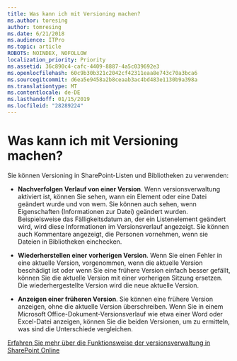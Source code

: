 ```yaml
---
title: Was kann ich mit Versioning machen?
ms.author: toresing
author: tomresing
ms.date: 6/21/2018
ms.audience: ITPro
ms.topic: article
ROBOTS: NOINDEX, NOFOLLOW
localization_priority: Priority
ms.assetid: 36c890c4-cafc-4409-8887-4a5c039692e3
ms.openlocfilehash: 60c9b30b321c2042cf42311eaa8e743c70a3bca6
ms.sourcegitcommit: d6ea5e9458a2b8ceaab3ac4bd483e1130b9a398a
ms.translationtype: MT
ms.contentlocale: de-DE
ms.lasthandoff: 01/15/2019
ms.locfileid: "28289224"
---
```

# <a name="what-can-i-do-with-versioning"></a>Was kann ich mit Versioning machen?

Sie können Versioning in SharePoint-Listen und Bibliotheken zu verwenden:
  
- **Nachverfolgen Verlauf von einer Version**. Wenn versionsverwaltung aktiviert ist, können Sie sehen, wann ein Element oder eine Datei geändert wurde und von wem. Sie können auch sehen, wenn Eigenschaften (Informationen zur Datei) geändert wurden. Beispielsweise das Fälligkeitsdatum an, der ein Listenelement geändert wird, wird diese Informationen im Versionsverlauf angezeigt. Sie können auch Kommentare angezeigt, die Personen vornehmen, wenn sie Dateien in Bibliotheken einchecken. 
    
- **Wiederherstellen einer vorherigen Version**. Wenn Sie einen Fehler in eine aktuelle Version, vorgenommen, wenn die aktuelle Version beschädigt ist oder wenn Sie eine frühere Version einfach besser gefällt, können Sie die aktuelle Version mit einer vorherigen Sitzung ersetzen. Die wiederhergestellte Version wird die neue aktuelle Version. 
    
- **Anzeigen einer früheren Version**. Sie können eine frühere Version anzeigen, ohne die aktuelle Version überschreiben. Wenn Sie in einem Microsoft Office-Dokument-Versionsverlauf wie etwa einer Word oder Excel-Datei anzeigen, können Sie die beiden Versionen, um zu ermitteln, was sind die Unterschiede vergleichen. 
    
[Erfahren Sie mehr über die Funktionsweise der versionsverwaltung in SharePoint Online](https://go.microsoft.com/fwlink/?linkid=875710)
  

